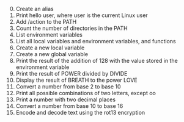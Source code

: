 0. Create an alias
1. Print hello user, where user is the current Linux user
2. Add /action to the PATH
3. Count the number of directories in the PATH
4. List environment variables
5. List all local variables and environment variables, and functions
6. Create a new local variable
7. Create a new global variable
8. Print the result of the addition of 128 with the value stored in the environment variable
9. Print the result of POWER divided by DIVIDE
10. Display the result of BREATH to the power LOVE
11. Convert a number from base 2 to base 10
12. Print all possible combinations of two letters, except oo
13. Print a number with two decimal places
14. Convert a number from base 10 to base 16
15. Encode and decode text using the rot13 encryption
